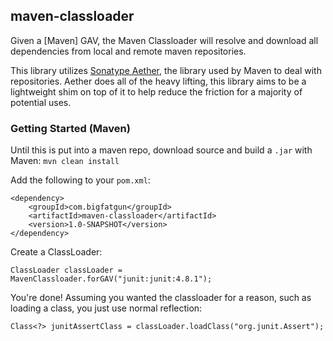 maven-classloader
---

Given a [Maven] GAV, the Maven Classloader will resolve and download all dependencies from local and remote maven repositories.

This library utilizes [Sonatype Aether][2], the library used by Maven to deal with repositories. Aether does all of the heavy lifting, this library aims to be a lightweight shim on top of it to help reduce the friction for a majority of potential uses.

### Getting Started (Maven)

Until this is put into a maven repo, download source and build a `.jar` with Maven: `mvn clean install`

Add the following to your `pom.xml`:

    <dependency>
        <groupId>com.bigfatgun</groupId>
        <artifactId>maven-classloader</artifactId>
        <version>1.0-SNAPSHOT</version>
    </dependency>

Create a ClassLoader:

    ClassLoader classLoader = MavenClassloader.forGAV("junit:junit:4.8.1");

You're done! Assuming you wanted the classloader for a reason, such as loading a class, you just use normal reflection:

    Class<?> junitAssertClass = classLoader.loadClass("org.junit.Assert");

[1]: http://maven.apache.org/ "Apache Maven"
[2]: http://aether.sonatype.org/ "Sonatype Aether Product Page"
